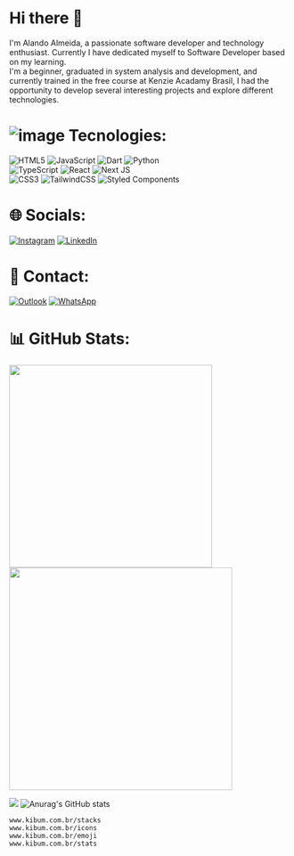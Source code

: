 # Hi there 👋

I'm Alando Almeida, a passionate software developer and technology enthusiast. Currently I have dedicated myself to Software Developer based on my learning. </br>
I'm a beginner, graduated in system analysis and development, and currently trained in the free course at Kenzie Acadamy Brasil, I had the opportunity to develop several interesting projects and explore different technologies.

# ![image](https://github.com/AllandoAlmeida/AllandoAlmeida/assets/114448950/e58ae382-2a2a-42f2-8c24-ca0263eba06f) Tecnologies:

![HTML5](https://img.shields.io/badge/html5-%23E34F26.svg?style=for-the-badge&logo=html5&logoColor=white) 
![JavaScript](https://img.shields.io/badge/javascript-%23323330.svg?style=for-the-badge&logo=javascript&logoColor=%23F7DF1E) 
![Dart](https://img.shields.io/badge/dart-%230175C2.svg?style=for-the-badge&logo=dart&logoColor=white)
![Python](https://img.shields.io/badge/python-3670A0?style=for-the-badge&logo=python&logoColor=ffdd54) 
</br>
![TypeScript](https://img.shields.io/badge/typescript-%23007ACC.svg?style=for-the-badge&logo=typescript&logoColor=white)
![React](https://img.shields.io/badge/react-%2320232a.svg?style=for-the-badge&logo=react&logoColor=%2361DAFB) 
![Next JS](https://img.shields.io/badge/Next-black?style=for-the-badge&logo=next.js&logoColor=white) 
</br>
![CSS3](https://img.shields.io/badge/css3-%231572B6.svg?style=for-the-badge&logo=css3&logoColor=white) 
![TailwindCSS](https://img.shields.io/badge/tailwindcss-%2338B2AC.svg?style=for-the-badge&logo=tailwind-css&logoColor=white)
![Styled Components](https://img.shields.io/badge/styled--components-DB7093?style=for-the-badge&logo=styled-components&logoColor=white) </br>



# 🌐 Socials:
[![Instagram](https://img.shields.io/badge/Instagram-%23E4405F.svg?style=for-the-badge&logo=Instagram&logoColor=white)](https://www.instagram.com/AllandoAlmeida)
[![LinkedIn](https://img.shields.io/badge/linkedin-%230077B5.svg?style=for-the-badge&logo=linkedin&logoColor=white)](https://www.linkedin.com/in/alandoalmeida)


# 📧 Contact:
[![Outlook](https://img.shields.io/badge/Microsoft_Outlook-0078D4?style=for-the-badge&logo=microsoft-outlook&logoColor=white)](mailto:alandoalmeida@icloud.com)
[![WhatsApp](https://img.shields.io/badge/WhatsApp-25D366?style=for-the-badge&logo=whatsapp&logoColor=white)](http://wa.me/+5511945562784)

# 📊 GitHub Stats:

<img src="https://github-readme-stats-wheat-two-53.vercel.app/api?username=AllandoAlmeida&theme=neon&hide_border=false&include_all_commits=false&count_private=false"  width="364px" />                    
<img src="https://github-readme-streak-stats.herokuapp.com/?user=AllandoAlmeida&theme=neon&hide_border=false"  width="400px" />

![](https://github-readme-stats-wheat-two-53.vercel.app/api/top-langs/?username=AllandoAlmeida&theme=neon&hide_border=false&include_all_commits=false&count_private=false&layout=compact)
![Anurag's GitHub stats](https://github-readme-stats.vercel.app/api?username=AllandoALmeida&show_icons=true&theme=transparent)

```plaintext
www.kibum.com.br/stacks
www.kibum.com.br/icons
www.kibum.com.br/emoji
www.kibum.com.br/stats

